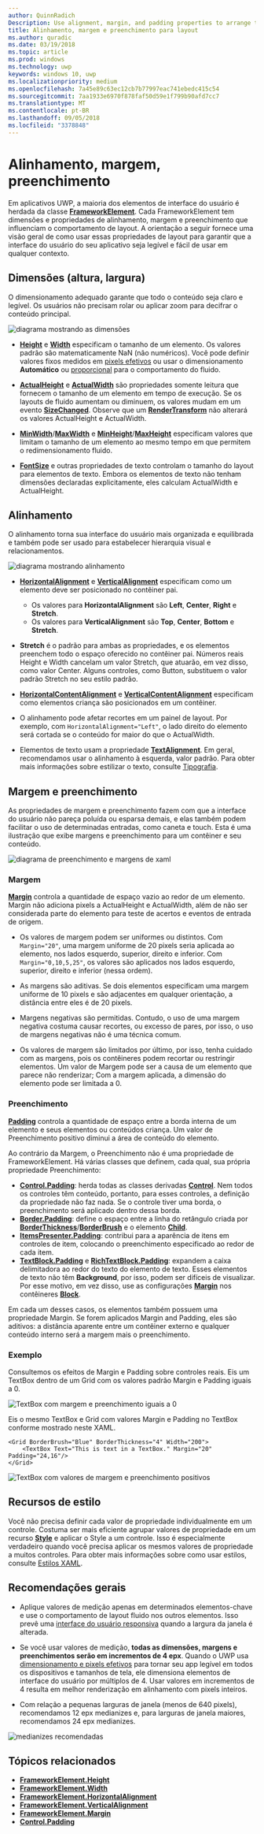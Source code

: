 ```yaml
---
author: QuinnRadich
Description: Use alignment, margin, and padding properties to arrange the layout of elements on a page.
title: Alinhamento, margem e preenchimento para layout
ms.author: quradic
ms.date: 03/19/2018
ms.topic: article
ms.prod: windows
ms.technology: uwp
keywords: windows 10, uwp
ms.localizationpriority: medium
ms.openlocfilehash: 7a45e89c63ec12cb7b77997eac741ebedc415c54
ms.sourcegitcommit: 7aa1933e6970f878faf50d59e1f799b90afd7cc7
ms.translationtype: MT
ms.contentlocale: pt-BR
ms.lasthandoff: 09/05/2018
ms.locfileid: "3378848"
---
```

# <a name="alignment-margin-padding"></a>Alinhamento, margem, preenchimento

Em aplicativos UWP, a maioria dos elementos de interface do usuário é herdada da classe [**FrameworkElement**](https://docs.microsoft.com/uwp/api/Windows.UI.Xaml.FrameworkElement). Cada FrameworkElement tem dimensões e propriedades de alinhamento, margem e preenchimento que influenciam o comportamento de layout. A orientação a seguir fornece uma visão geral de como usar essas propriedades de layout para garantir que a interface do usuário do seu aplicativo seja legível e fácil de usar em qualquer contexto.

## <a name="dimensions-height-width"></a>Dimensões (altura, largura)
O dimensionamento adequado garante que todo o conteúdo seja claro e legível. Os usuários não precisam rolar ou aplicar zoom para decifrar o conteúdo principal.

![diagrama mostrando as dimensões](images/dimensions.svg)

- [**Height**](https://docs.microsoft.com/uwp/api/windows.ui.xaml.frameworkelement.height) e [**Width**](https://docs.microsoft.com/uwp/api/windows.ui.xaml.frameworkelement.width) especificam o tamanho de um elemento. Os valores padrão são matematicamente NaN (não numéricos). Você pode definir valores fixos medidos em [pixels efetivos](../basics/design-and-ui-intro.md#effective-pixels-and-scaling) ou usar o dimensionamento **Automático** ou [proporcional](layout-panels.md#grid) para o comportamento do fluido.

- [**ActualHeight**](https://docs.microsoft.com/uwp/api/windows.ui.xaml.frameworkelement.actualheight) e [**ActualWidth**](https://docs.microsoft.com/uwp/api/windows.ui.xaml.frameworkelement.actualwidth) são propriedades somente leitura que fornecem o tamanho de um elemento em tempo de execução. Se os layouts de fluido aumentam ou diminuem, os valores mudam em um evento [**SizeChanged**](https://docs.microsoft.com/uwp/api/windows.ui.xaml.frameworkelement.sizechanged). Observe que um [**RenderTransform**](https://docs.microsoft.com/uwp/api/windows.ui.xaml.uielement.rendertransform) não alterará os valores ActualHeight e ActualWidth.

- [**MinWidth**](https://docs.microsoft.com/uwp/api/windows.ui.xaml.frameworkelement.minwidth)/[**MaxWidth**](https://docs.microsoft.com/uwp/api/windows.ui.xaml.frameworkelement.maxwidth) e [**MinHeight**](https://docs.microsoft.com/uwp/api/windows.ui.xaml.frameworkelement.minheight)/[**MaxHeight**](https://docs.microsoft.com/uwp/api/windows.ui.xaml.frameworkelement.maxheight) especificam valores que limitam o tamanho de um elemento ao mesmo tempo em que permitem o redimensionamento fluido.

- [**FontSize**](https://docs.microsoft.com/uwp/api/windows.ui.xaml.controls.textblock.fontsize) e outras propriedades de texto controlam o tamanho do layout para elementos de texto. Embora os elementos de texto não tenham dimensões declaradas explicitamente, eles calculam ActualWidth e ActualHeight. 

## <a name="alignment"></a>Alinhamento
O alinhamento torna sua interface do usuário mais organizada e equilibrada e também pode ser usado para estabelecer hierarquia visual e relacionamentos.

![diagrama mostrando alinhamento](images/alignment.svg)

- [**HorizontalAlignment**](https://docs.microsoft.com/uwp/api/windows.ui.xaml.frameworkelement.horizontalalignment) e [**VerticalAlignment**](https://docs.microsoft.com/uwp/api/windows.ui.xaml.frameworkelement.verticalalignment) especificam como um elemento deve ser posicionado no contêiner pai.
    - Os valores para **HorizontalAlignment** são **Left**, **Center**, **Right** e **Stretch**.
    - Os valores para **VerticalAlignment** são **Top**, **Center**, **Bottom** e **Stretch**.

- **Stretch** é o padrão para ambas as propriedades, e os elementos preenchem todo o espaço oferecido no contêiner pai. Números reais Height e Width cancelam um valor Stretch, que atuarão, em vez disso, como valor Center. Alguns controles, como Button, substituem o valor padrão Stretch no seu estilo padrão.

- [**HorizontalContentAlignment**](https://docs.microsoft.com/uwp/api/windows.ui.xaml.controls.control.horizontalcontentalignment) e [**VerticalContentAlignment**](https://docs.microsoft.com/uwp/api/windows.ui.xaml.controls.control.verticalcontentalignment) especificam como elementos criança são posicionados em um contêiner.

- O alinhamento pode afetar recortes em um painel de layout. Por exemplo, com `HorizontalAlignment="Left"`, o lado direito do elemento será cortada se o conteúdo for maior do que o ActualWidth.

- Elementos de texto usam a propriedade [**TextAlignment**](https://docs.microsoft.com/en-us/uwp/api/windows.ui.xaml.textalignment). Em geral, recomendamos usar o alinhamento à esquerda, valor padrão. Para obter mais informações sobre estilizar o texto, consulte [Tipografia](../style/typography.md).

## <a name="margin-and-padding"></a>Margem e preenchimento
As propriedades de margem e preenchimento fazem com que a interface do usuário não pareça poluída ou esparsa demais, e elas também podem facilitar o uso de determinadas entradas, como caneta e touch. Esta é uma ilustração que exibe margens e preenchimento para um contêiner e seu conteúdo.

![diagrama de preenchimento e margens de xaml](images/xaml-layout-margins-padding.svg)

### <a name="margin"></a>Margem
[**Margin**](https://docs.microsoft.com/uwp/api/windows.ui.xaml.frameworkelement.margin) controla a quantidade de espaço vazio ao redor de um elemento. Margin não adiciona pixels a ActualHeight e ActualWidth, além de não ser considerada parte do elemento para teste de acertos e eventos de entrada de origem.

- Os valores de margem podem ser uniformes ou distintos. Com `Margin="20"`, uma margem uniforme de 20 pixels seria aplicada ao elemento, nos lados esquerdo, superior, direito e inferior. Com `Margin="0,10,5,25"`, os valores são aplicados nos lados esquerdo, superior, direito e inferior (nessa ordem). 

- As margens são aditivas. Se dois elementos especificam uma margem uniforme de 10 pixels e são adjacentes em qualquer orientação, a distância entre eles é de 20 pixels.

- Margens negativas são permitidas. Contudo, o uso de uma margem negativa costuma causar recortes, ou excesso de pares, por isso, o uso de margens negativas não é uma técnica comum.

- Os valores de margem são limitados por último, por isso, tenha cuidado com as margens, pois os contêineres podem recortar ou restringir elementos. Um valor de Margem pode ser a causa de um elemento que parece não renderizar; Com a margem aplicada, a dimensão do elemento pode ser limitada a 0.

### <a name="padding"></a>Preenchimento
[**Padding**](https://docs.microsoft.com/uwp/api/windows.ui.xaml.frameworkelement.padding) controla a quantidade de espaço entre a borda interna de um elemento e seus elementos ou conteúdos criança. Um valor de Preenchimento positivo diminui a área de conteúdo do elemento. 

Ao contrário da Margem, o Preenchimento não é uma propriedade de FrameworkElement. Há várias classes que definem, cada qual, sua própria propriedade Preenchimento:

-   [**Control.Padding**](https://docs.microsoft.com/uwp/api/windows.ui.xaml.controls.control.padding): herda todas as classes derivadas [**Control**](https://docs.microsoft.com/uwp/api/windows.ui.xaml.controls). Nem todos os controles têm conteúdo, portanto, para esses controles, a definição da propriedade não faz nada. Se o controle tiver uma borda, o preenchimento será aplicado dentro dessa borda.
-   [**Border.Padding**](https://docs.microsoft.com/uwp/api/windows.ui.xaml.controls.border.padding): define o espaço entre a linha do retângulo criada por [**BorderThickness**](https://docs.microsoft.com/uwp/api/windows.ui.xaml.controls.border.borderthickness)/[**BorderBrush**](https://docs.microsoft.com/uwp/api/windows.ui.xaml.controls.border.borderbrush) e o elemento [**Child**](https://docs.microsoft.com/uwp/api/windows.ui.xaml.controls.border.child).
-   [**ItemsPresenter.Padding**](https://docs.microsoft.com/uwp/api/windows.ui.xaml.controls.itemspresenter.padding): contribui para a aparência de itens em controles de item, colocando o preenchimento especificado ao redor de cada item.
-   [**TextBlock.Padding**](https://docs.microsoft.com/uwp/api/windows.ui.xaml.controls.textblock.padding) e [**RichTextBlock.Padding**](https://docs.microsoft.com/uwp/api/windows.ui.xaml.controls.richtextblock.padding): expandem a caixa delimitadora ao redor do texto do elemento de texto. Esses elementos de texto não têm **Background**, por isso, podem ser difíceis de visualizar. Por esse motivo, em vez disso, use as configurações [**Margin**](https://docs.microsoft.com/uwp/api/windows.ui.xaml.documents.block.margin) nos contêineres [**Block**](https://docs.microsoft.com/uwp/api/windows.ui.xaml.documents.block).

Em cada um desses casos, os elementos também possuem uma propriedade Margin. Se forem aplicados Margin and Padding, eles são aditivos: a distância aparente entre um contêiner externo e qualquer conteúdo interno será a margem mais o preenchimento.

### <a name="example"></a>Exemplo
Consultemos os efeitos de Margin e Padding sobre controles reais. Eis um TextBox dentro de um Grid com os valores padrão Margin e Padding iguais a 0.

![TextBox com margem e preenchimento iguais a 0](images/xaml-layout-textbox-no-margins-padding.svg)

Eis o mesmo TextBox e Grid com valores Margin e Padding no TextBox conforme mostrado neste XAML.

```xaml
<Grid BorderBrush="Blue" BorderThickness="4" Width="200">
    <TextBox Text="This is text in a TextBox." Margin="20" Padding="24,16"/>
</Grid>
```

![TextBox com valores de margem e preenchimento positivos](images/xaml-layout-textbox-with-margins-padding.svg)


## <a name="style-resources"></a>Recursos de estilo
Você não precisa definir cada valor de propriedade individualmente em um controle. Costuma ser mais eficiente agrupar valores de propriedade em um recurso [**Style**](https://docs.microsoft.com/uwp/api/Windows.UI.Xaml.Style) e aplicar o Style a um controle. Isso é especialmente verdadeiro quando você precisa aplicar os mesmos valores de propriedade a muitos controles. Para obter mais informações sobre como usar estilos, consulte [Estilos XAML](../controls-and-patterns/xaml-styles.md).

## <a name="general-recommendations"></a>Recomendações gerais
- Aplique valores de medição apenas em determinados elementos-chave e use o comportamento de layout fluido nos outros elementos. Isso prevê uma [interface do usuário responsiva](responsive-design.md) quando a largura da janela é alterada.

- Se você usar valores de medição, **todas as dimensões, margens e preenchimentos serão em incrementos de 4 epx**. Quando o UWP usa [dimensionamento e pixels efetivos](../basics/design-and-ui-intro.md#effective-pixels-and-scaling) para tornar seu app legível em todos os dispositivos e tamanhos de tela, ele dimensiona elementos de interface do usuário por múltiplos de 4. Usar valores em incrementos de 4 resulta em melhor renderização em alinhamento com pixels inteiros.

- Com relação a pequenas larguras de janela (menos de 640 pixels), recomendamos 12 epx medianizes e, para larguras de janela maiores, recomendamos 24 epx medianizes.

![medianizes recomendadas](images/12-gutter.svg)

## <a name="related-topics"></a>Tópicos relacionados
* [**FrameworkElement.Height**](https://docs.microsoft.com/uwp/api/windows.ui.xaml.frameworkelement.height)
* [**FrameworkElement.Width**](https://docs.microsoft.com/uwp/api/windows.ui.xaml.frameworkelement.width)
* [**FrameworkElement.HorizontalAlignment**](https://docs.microsoft.com/uwp/api/windows.ui.xaml.frameworkelement.horizontalalignment)
* [**FrameworkElement.VerticalAlignment**](https://docs.microsoft.com/uwp/api/windows.ui.xaml.frameworkelement.verticalalignment)
* [**FrameworkElement.Margin**](https://docs.microsoft.com/uwp/api/windows.ui.xaml.frameworkelement.margin)
* [**Control.Padding**](https://docs.microsoft.com/uwp/api/windows.ui.xaml.controls.control.padding)
